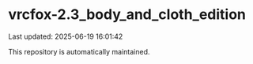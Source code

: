 # vrcfox-2.3_body_and_cloth_edition

Last updated: 2025-06-19 16:01:42

This repository is automatically maintained.
